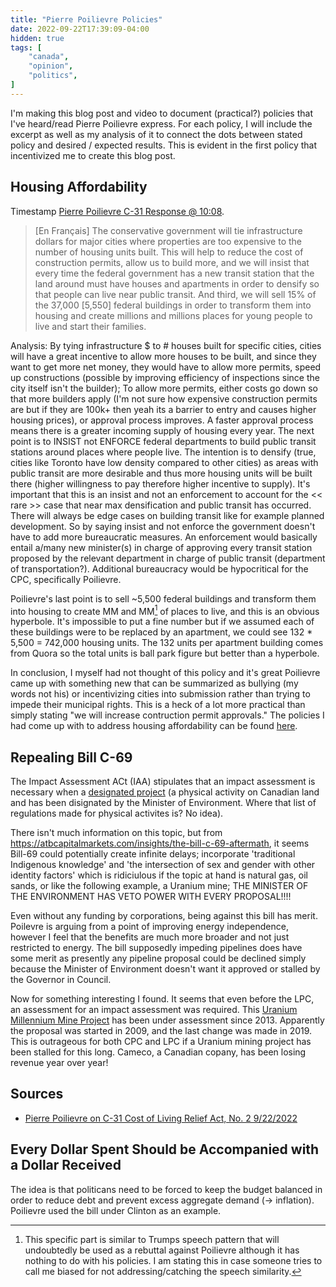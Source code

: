 ```yaml
---
title: "Pierre Poilievre Policies"
date: 2022-09-22T17:39:09-04:00
hidden: true
tags: [
    "canada",
    "opinion",
    "politics",
]
---
```


I'm making this blog post and video to document (practical?) policies that I've heard/read Pierre Poilievre express.
For each policy, I will include the excerpt as well as my analysis of it to connect the dots between stated policy and desired / expected results.
This is evident in the first policy that incentivized me to create this blog post.

## Housing Affordability

Timestamp [Pierre Poilievre C-31 Response @ 10:08](https://youtu.be/Z39VZGF2k0A?t=608).

> \[En Français\] The conservative government will tie infrastructure dollars for major cities where properties are too expensive to the number of housing units built. This will help to reduce the cost of construction permits, allow us to build more, and we will insist that every time the federal government has a new transit station that the land around must have houses and apartments in order to densify so that people can live near public transit. And third, we will sell 15% of the 37,000 [5,550] federal buildings in order to transform them into housing and create millions and millions places for young people to live and start their families.

Analysis: By tying infrastructure $ to # houses built for specific cities, cities will have a great incentive to allow more houses to be built, and since they want to get more net money, they would have to allow more permits, speed up constructions (possible by improving efficiency of inspections since the city itself isn't the builder); To allow more permits, either costs go down so that more builders apply (I'm not sure how expensive construction permits are but if they are 100k+ then yeah its a barrier to entry and causes higher housing prices), or approval process improves. A faster approval process means there is a greater incoming supply of housing every year. The next point is to INSIST not ENFORCE federal departments to build public transit stations around places where people live. The intention is to densify (true, cities like Toronto have low density compared to other cities) as areas with public transit are more desirable and thus more housing units will be built there (higher willingness to pay therefore higher incentive to supply). It's important that this is an insist and not an enforcement to account for the << rare >> case that near max densification and public transit has occurred. There will always be edge cases on building transit like for example planned development. So by saying insist and not enforce the government doesn't have to add more bureaucratic measures. An enforcement would basically entail a/many new minister(s) in charge of approving every transit station proposed by the relevant department in charge of public transit (department of transportation?). Additional bureaucracy would be hypocritical for the CPC, specifically Poilievre.

Poilievre's last point is to sell ~5,500 federal buildings and transform them into housing to create MM and MM[^sideNote1] of places to live, and this is an obvious hyperbole. It's impossible to put a fine number but if we assumed each of these buildings were to be replaced by an apartment, we could see 132 * 5,500 = 742,000 housing units. The 132 units per apartment building comes from Quora so the total units is ball park figure but better than a hyperbole.

In conclusion, I myself had not thought of this policy and it's great Poilievre came up with something new that can be summarized as bullying (my words not his) or incentivizing cities into submission rather than trying to impede their municipal rights. This is a heck of a lot more practical than simply stating "we will increase contruction permit approvals." The policies I had come up with to address housing affordability can be found [here](/posts/canada/#housing-affordability).

## Repealing Bill C-69

The Impact Assessment ACt (IAA) stipulates that an impact assessment is necessary when a [designated project](https://laws.justice.gc.ca/eng/acts/I-2.75/page-1.html#1160090) (a physical activity on Canadian land and has been disignated by the Minister of Environment. Where that list of regulations made for physical activites is? No idea).

There isn't much information on this topic, but from https://atbcapitalmarkets.com/insights/the-bill-c-69-aftermath, it seems Bill-69 could potentially
create infinite delays; incorporate 'traditional Indigenous knowledge' and 'the intersection of sex and gender with other identity factors' which is ridiciulous if the topic at hand is natural gas, oil sands, or like the following example, a Uranium mine; THE MINISTER OF THE ENVIRONMENT HAS VETO POWER WITH
EVERY PROPOSAL!!!!

Even without any funding by corporations, being against this bill has merit. Poilevre is arguing from a point of improving energy independence, however I feel that the benefits are much more broader and not just restricted to energy. The bill supposedly impeding pipelines does have some merit as presently any pipeline proposal could be declined simply because the Minister of Environment doesn't want it approved or stalled by the Governor in Council.

Now for something interesting I found. It seems that even before the LPC, an assessment for an impact assessment was required. This [Uranium Millennium Mine Project](https://iaac-aeic.gc.ca/050/evaluations/proj/49928) has been under assessment since 2013. Apparently the proposal was started in 2009, and the last change was made in 2019. This is outrageous for both CPC and LPC if a Uranium mining project has been stalled for this long. Cameco, a Canadian copany, has been losing revenue year over year!

## Sources

- [Pierre Poilievre on C-31 Cost of Living Relief Act, No. 2 9/22/2022](https://www.youtube.com/watch?v=Z39VZGF2k0A)

[^sideNote1]: This specific part is similar to Trumps speech pattern that will undoubtedly be used as a rebuttal against Poilievre although it has nothing to do with his policies. I am stating this in case someone tries to call me biased for not addressing/catching the speech similarity.

## Every Dollar Spent Should be Accompanied with a Dollar Received

The idea is that politicans need to be forced to keep the budget balanced in order to reduce debt and prevent excess aggregate demand (-> inflation).
Poilievre used the bill under Clinton as an example.
